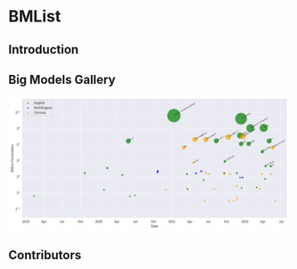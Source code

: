 # BMList

## Introduction

## Big Models Gallery

<img src="figures/scatter_plot.png" width="1000px">

## Contributors

